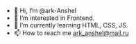 - 👋 Hi, I’m @ark-Anshel
- 👀 I’m interested in Frontend.
- 🌱 I’m currently learning HTML, CSS, JS.
- 📫 How to reach me ark_anshel@mail.ru
